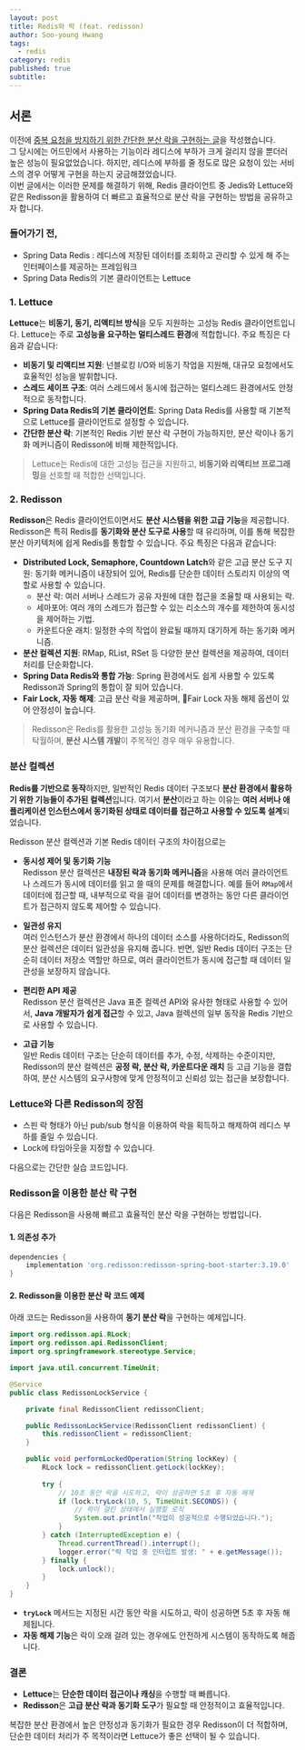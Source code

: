 ```yaml
---
layout: post
title: Redis와 락 (feat. redisson)
author: Soo-young Hwang
tags:
  - redis
category: redis
published: true
subtitle:
---
```


## 서론

이전에 [중복 요청을 방지하기 위한 간단한 분산 락을 구현하는 글](https://swimminghwang.github.io/redis/2024/10/24/distributed-lock.html)을 작성했습니다.    
그 당시에는 어드민에서 사용하는 기능이라 레디스에 부하가 크게 걸리지 않을 뿐더러 높은 성능이 필요없었습니다. 하지만, 레디스에 부하를 줄 정도로 많은 요청이 있는 서비스의 경우 어떻게 구현을 하는지 궁금해졌었습니다.  
이번 글에서는 이러한 문제를 해결하기 위해, Redis 클라이언트 중 Jedis와 Lettuce와 같은 Redisson을 활용하여 더 빠르고 효율적으로 분산 락을 구현하는 방법을 공유하고자 합니다. 

### 들어가기 전, 

- Spring Data Redis : 레디스에 저장된 데이터를 조회하고 관리할 수 있게 해 주는 인터페이스를 제공하는 프레임워크  
- Spring Data Redis의 기본 클라이언트는 Lettuce

### 1. Lettuce

**Lettuce**는 **비동기, 동기, 리액티브 방식**을 모두 지원하는 고성능 Redis 클라이언트입니다. Lettuce는 주로 **고성능을 요구하는 멀티스레드 환경**에 적합합니다. 주요 특징은 다음과 같습니다:

- **비동기 및 리액티브 지원**: 넌블로킹 I/O와 비동기 작업을 지원해, 대규모 요청에서도 효율적인 성능을 발휘합니다.
- **스레드 세이프 구조**: 여러 스레드에서 동시에 접근하는 멀티스레드 환경에서도 안정적으로 동작합니다.
- **Spring Data Redis의 기본 클라이언트**: Spring Data Redis를 사용할 때 기본적으로 Lettuce를 클라이언트로 설정할 수 있습니다.
- **간단한 분산 락**: 기본적인 Redis 기반 분산 락 구현이 가능하지만, 분산 락이나 동기화 메커니즘이 Redisson에 비해 제한적입니다.

> Lettuce는 Redis에 대한 고성능 접근을 지원하고, **비동기와 리액티브 프로그래밍**을 선호할 때 적합한 선택입니다.

### 2. Redisson

**Redisson**은 Redis 클라이언트이면서도 **분산 시스템을 위한 고급 기능**을 제공합니다. Redisson은 특히 Redis를 **동기화와 분산 도구로 사용**할 때 유리하며, 이를 통해 복잡한 분산 아키텍처에 쉽게 Redis를 통합할 수 있습니다. 주요 특징은 다음과 같습니다:

- **Distributed Lock, Semaphore, Countdown Latch**와 같은 고급 분산 도구 지원: 동기화 메커니즘이 내장되어 있어, Redis를 단순한 데이터 스토리지 이상의 역할로 사용할 수 있습니다.
	- 분산 락: 여러 서버나 스레드가 공유 자원에 대한 접근을 조율할 때 사용되는 락.
	- 세마포어: 여러 개의 스레드가 접근할 수 있는 리소스의 개수를 제한하여 동시성을 제어하는 기법.
	- 카운트다운 래치: 일정한 수의 작업이 완료될 때까지 대기하게 하는 동기화 메커니즘.
- **분산 컬렉션 지원**: RMap, RList, RSet 등 다양한 분산 컬렉션을 제공하여, 데이터 처리를 단순화합니다.
- **Spring Data Redis와 통합 가능**: Spring 환경에서도 쉽게 사용할 수 있도록 Redisson과 Spring의 통합이 잘 되어 있습니다.
- **Fair Lock, 자동 해제**: 고급 분산 락을 제공하며, Fair Lock 자동 해제 옵션이 있어 안정성이 높습니다.

> Redisson은 Redis를 활용한 고성능 동기화 메커니즘과 분산 환경을 구축할 때 탁월하며, **분산 시스템 개발**이 주목적인 경우 매우 유용합니다.

### 분산 컬렉션

**Redis를 기반으로 동작**하지만, 일반적인 Redis 데이터 구조보다 **분산 환경에서 활용하기 위한 기능들이 추가된 컬렉션**입니다. 여기서 **분산**이라고 하는 이유는 **여러 서버나 애플리케이션 인스턴스에서 동기화된 상태로 데이터를 접근하고 사용할 수 있도록 설계**되었습니다.

Redisson 분산 컬렉션과 기본 Redis 데이터 구조의 차이점으로는

- **동시성 제어 및 동기화 기능**  
    Redisson 분산 컬렉션은 **내장된 락과 동기화 메커니즘**을 사용해 여러 클라이언트나 스레드가 동시에 데이터를 읽고 쓸 때의 문제를 해결합니다. 예를 들어 `RMap`에서 데이터에 접근할 때, 내부적으로 락을 걸어 데이터를 변경하는 동안 다른 클라이언트가 접근하지 않도록 제어할 수 있습니다.
    
- **일관성 유지**  
    여러 인스턴스가 분산 환경에서 하나의 데이터 소스를 사용하더라도, Redisson의 분산 컬렉션은 데이터 일관성을 유지해 줍니다. 반면, 일반 Redis 데이터 구조는 단순히 데이터 저장소 역할만 하므로, 여러 클라이언트가 동시에 접근할 때 데이터 일관성을 보장하지 않습니다.
    
- **편리한 API 제공**  
    Redisson 분산 컬렉션은 Java 표준 컬렉션 API와 유사한 형태로 사용할 수 있어서, **Java 개발자가 쉽게 접근**할 수 있고, Java 컬렉션의 일부 동작을 Redis 기반으로 사용할 수 있습니다.
    
- **고급 기능**  
    일반 Redis 데이터 구조는 단순히 데이터를 추가, 수정, 삭제하는 수준이지만, Redisson의 분산 컬렉션은 **공정 락, 분산 락, 카운트다운 래치** 등 고급 기능을 결합하여, 분산 시스템의 요구사항에 맞게 안정적이고 신뢰성 있는 접근을 보장합니다.


### Lettuce와 다른 Redisson의 장점

- 스핀 락 형태가 아닌 pub/sub 형식을 이용하여 락을 획득하고 해제하여 레디스 부하를 줄일 수 있습니다. 
- Lock에 타임아웃을 지정할 수 있습니다.



다음으로는 간단한 실습 코드입니다.

### Redisson을 이용한 분산 락 구현

다음은 Redisson을 사용해 빠르고 효율적인 분산 락을 구현하는 방법입니다.

#### 1. 의존성 추가

```groovy
dependencies {
    implementation 'org.redisson:redisson-spring-boot-starter:3.19.0'
}
```


#### 2. Redisson을 이용한 분산 락 코드 예제

아래 코드는 Redisson을 사용하여 **동기 분산 락**을 구현하는 예제입니다.

```java
import org.redisson.api.RLock;
import org.redisson.api.RedissonClient;
import org.springframework.stereotype.Service;

import java.util.concurrent.TimeUnit;

@Service
public class RedissonLockService {

    private final RedissonClient redissonClient;

    public RedissonLockService(RedissonClient redissonClient) {
        this.redissonClient = redissonClient;
    }

    public void performLockedOperation(String lockKey) {
        RLock lock = redissonClient.getLock(lockKey);
        
        try {
            // 10초 동안 락을 시도하고, 락이 성공하면 5초 후 자동 해제
            if (lock.tryLock(10, 5, TimeUnit.SECONDS)) {
                // 락이 걸린 상태에서 실행할 로직
                System.out.println("작업이 성공적으로 수행되었습니다.");
            }
        } catch (InterruptedException e) {
            Thread.currentThread().interrupt();
            logger.error("락 작업 중 인터럽트 발생: " + e.getMessage());
        } finally {
            lock.unlock();
        }
    }
}

```

- **`tryLock`** 메서드는 지정된 시간 동안 락을 시도하고, 락이 성공하면 5초 후 자동 해제됩니다.
- **자동 해제 기능**은 락이 오래 걸려 있는 경우에도 안전하게 시스템이 동작하도록 해줍니다.

### 결론
- **Lettuce**는 **단순한 데이터 접근이나 캐싱**을 수행할 때 빠릅니다.
- **Redisson**은 **고급 분산 락과 동기화 도구**가 필요할 때 안정적이고 효율적입니다.

복잡한 분산 환경에서 높은 안정성과 동기화가 필요한 경우 Redisson이 더 적합하며, 단순한 데이터 처리가 주 목적이라면 Lettuce가 좋은 선택이 될 수 있습니다.